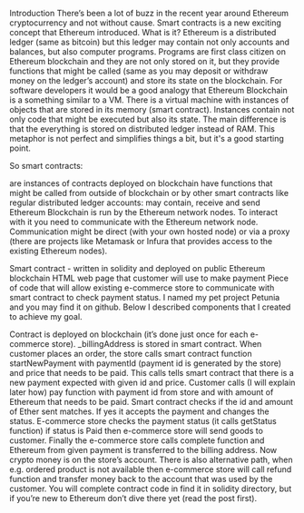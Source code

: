 Introduction
There’s been a lot of buzz in the recent year around Ethereum cryptocurrency and not without cause. Smart contracts is a new exciting concept that Ethereum introduced. What is it? Ethereum is a distributed ledger (same as bitcoin) but this ledger may contain not only accounts and balances, but also computer programs. Programs are first class citizen on Ethereum blockchain and they are not only stored on it, but they provide functions that might be called (same as you may deposit or withdraw money on the ledger’s account) and store its state on the blockchain. For software developers it would be a good analogy that Ethereum Blockchain is a something similar to a VM. There is a virtual machine with instances of objects that are stored in its memory (smart contract). Instances contain not only code that might be executed but also its state. The main difference is that the everything is stored on distributed ledger instead of RAM. This metaphor is not perfect and simplifies things a bit, but it's a good starting point.

So smart contracts:

are instances of contracts deployed on blockchain
have functions that might be called from outside of blockchain or by other smart contracts
like regular distributed ledger accounts: may contain, receive and send Ethereum
Blockchain is run by the Ethereum network nodes. To interact with it you need to communicate with the Ethereum network node. Communication might be direct (with your own hosted node) or via a proxy (there are projects like Metamask or Infura that provides access to the existing Ethereum nodes).

Smart contract - written in solidity and deployed on public Ethereum blockchain
HTML web page that customer will use to make payment
Piece of code that will allow existing e-commerce store to communicate with smart contract to check payment status.
I named my pet project Petunia and you may find it on github. Below I described components that I created to achieve my goal.

Contract is deployed on blockchain (it’s done just once for each e-commerce store). _billingAddress is stored in smart contract.
When customer places an order, the store calls smart contract function startNewPayment with paymentId (payment id is generated by the store) and price that needs to be paid. This calls tells smart contract that there is a new payment expected with given id and price.
Customer calls (I will explain later how) pay function with payment id from store and with amount of Ethereum that needs to be paid. Smart contract checks if the id and amount of Ether sent matches. If yes it accepts the payment and changes the status.
E-commerce store checks the payment status (it calls getStatus function) if status is Paid then e-commerce store will send goods to customer.
Finally the e-commerce store calls complete function and Ethereum from given payment is transferred to the billing address. Now crypto money is on the store’s account.
There is also alternative path, when e.g. ordered product is not available then e-commerce store will call refund function and transfer money back to the account that was used by the customer. You will complete contract code in find it in solidity directory, but if you’re new to Ethereum don’t dive there yet (read the post first).

